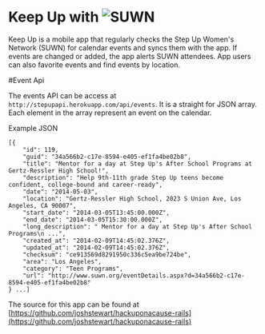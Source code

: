 Keep Up with ![SUWN](http://www.briseeley.com/wp-content/uploads/2013/09/SUWNLogo-copy-300x171.jpg)
=======

Keep Up is a mobile app that regularly checks the Step Up Women's Network (SUWN) for calendar events and syncs them with the app. If events are changed or added, the app alerts SUWN attendees. App users can also favorite events and find events by location.

#Event Api

The events API can be access at `http://stepupapi.herokuapp.com/api/events`.  It is a straight for JSON array.  Each element in the array represent an event on the calendar.

Example JSON

    [{
        "id": 119,
        "guid": "34a566b2-c17e-8594-e405-ef1fa4be02b8",
        "title": "Mentor for a day at Step Up's After School Programs at Gertz-Ressler High School!",
        "description": "Help 9th-11th grade Step Up teens become confident, college-bound and career-ready",
        "date": "2014-05-03",
        "location": "Gertz-Ressler High School, 2023 S Union Ave, Los Angeles, CA 90007",
        "start_date": "2014-03-05T13:45:00.000Z",
        "end_date": "2014-03-05T15:30:00.000Z",
        "long_description": " Mentor for a day at Step Up's After School Programs\n ...",
        "created_at": "2014-02-09T14:45:02.376Z",
        "updated_at": "2014-02-09T14:45:02.376Z",
        "checksum": "ce913569d8291950c336c5ea9be724be",
        "area": "Los Angeles",
        "category": "Teen Programs",
        "url": "http://www.suwn.org/eventDetails.aspx?d=34a566b2-c17e-8594-e405-ef1fa4be02b8"
    } ...]

The source for this app can be found at [https://github.com/joshstewart/hackuponacause-rails](https://github.com/joshstewart/hackuponacause-rails)
